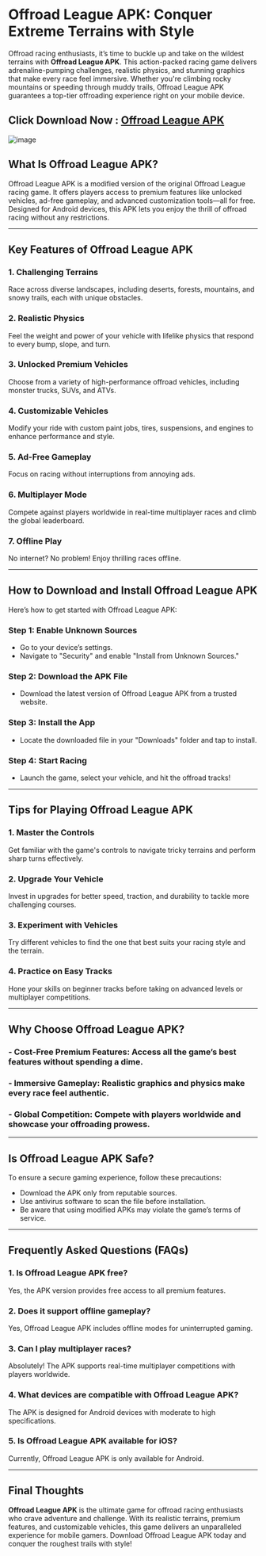 # Offroad League APK: Conquer Extreme Terrains with Style  

Offroad racing enthusiasts, it’s time to buckle up and take on the wildest terrains with **Offroad League APK**. This action-packed racing game delivers adrenaline-pumping challenges, realistic physics, and stunning graphics that make every race feel immersive. Whether you're climbing rocky mountains or speeding through muddy trails, Offroad League APK guarantees a top-tier offroading experience right on your mobile device.  

## Click Download Now : [Offroad League APK](https://apkfyp.com/offroad-league.html)

![image](https://github.com/user-attachments/assets/78527136-cace-4bd1-b808-8d8674e9b042)

## What Is Offroad League APK?  

Offroad League APK is a modified version of the original Offroad League racing game. It offers players access to premium features like unlocked vehicles, ad-free gameplay, and advanced customization tools—all for free. Designed for Android devices, this APK lets you enjoy the thrill of offroad racing without any restrictions.  

---

## Key Features of Offroad League APK  

### 1. **Challenging Terrains**  
Race across diverse landscapes, including deserts, forests, mountains, and snowy trails, each with unique obstacles.  

### 2. **Realistic Physics**  
Feel the weight and power of your vehicle with lifelike physics that respond to every bump, slope, and turn.  

### 3. **Unlocked Premium Vehicles**  
Choose from a variety of high-performance offroad vehicles, including monster trucks, SUVs, and ATVs.  

### 4. **Customizable Vehicles**  
Modify your ride with custom paint jobs, tires, suspensions, and engines to enhance performance and style.  

### 5. **Ad-Free Gameplay**  
Focus on racing without interruptions from annoying ads.  

### 6. **Multiplayer Mode**  
Compete against players worldwide in real-time multiplayer races and climb the global leaderboard.  

### 7. **Offline Play**  
No internet? No problem! Enjoy thrilling races offline.  

---

## How to Download and Install Offroad League APK  

Here’s how to get started with Offroad League APK:  

### Step 1: Enable Unknown Sources  
- Go to your device’s settings.  
- Navigate to "Security" and enable "Install from Unknown Sources."  

### Step 2: Download the APK File  
- Download the latest version of Offroad League APK from a trusted website.  

### Step 3: Install the App  
- Locate the downloaded file in your "Downloads" folder and tap to install.  

### Step 4: Start Racing  
- Launch the game, select your vehicle, and hit the offroad tracks!  

---

## Tips for Playing Offroad League APK  

### 1. **Master the Controls**  
Get familiar with the game's controls to navigate tricky terrains and perform sharp turns effectively.  

### 2. **Upgrade Your Vehicle**  
Invest in upgrades for better speed, traction, and durability to tackle more challenging courses.  

### 3. **Experiment with Vehicles**  
Try different vehicles to find the one that best suits your racing style and the terrain.  

### 4. **Practice on Easy Tracks**  
Hone your skills on beginner tracks before taking on advanced levels or multiplayer competitions.  

---

## Why Choose Offroad League APK?  

### - **Cost-Free Premium Features**: Access all the game’s best features without spending a dime.  
### - **Immersive Gameplay**: Realistic graphics and physics make every race feel authentic.  
### - **Global Competition**: Compete with players worldwide and showcase your offroading prowess.  

---

## Is Offroad League APK Safe?  

To ensure a secure gaming experience, follow these precautions:  

- Download the APK only from reputable sources.  
- Use antivirus software to scan the file before installation.  
- Be aware that using modified APKs may violate the game’s terms of service.  

---

## Frequently Asked Questions (FAQs)  

### 1. **Is Offroad League APK free?**  
Yes, the APK version provides free access to all premium features.  

### 2. **Does it support offline gameplay?**  
Yes, Offroad League APK includes offline modes for uninterrupted gaming.  

### 3. **Can I play multiplayer races?**  
Absolutely! The APK supports real-time multiplayer competitions with players worldwide.  

### 4. **What devices are compatible with Offroad League APK?**  
The APK is designed for Android devices with moderate to high specifications.  

### 5. **Is Offroad League APK available for iOS?**  
Currently, Offroad League APK is only available for Android.  

---

## Final Thoughts  

**Offroad League APK** is the ultimate game for offroad racing enthusiasts who crave adventure and challenge. With its realistic terrains, premium features, and customizable vehicles, this game delivers an unparalleled experience for mobile gamers. Download Offroad League APK today and conquer the roughest trails with style!  
